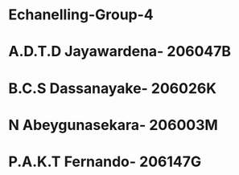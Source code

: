 # Echanelling-Group-4

# A.D.T.D Jayawardena- 206047B
# B.C.S Dassanayake- 206026K
# N Abeygunasekara- 206003M
# P.A.K.T Fernando- 206147G
